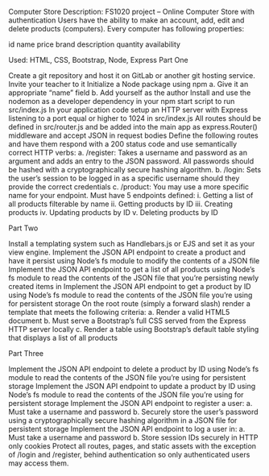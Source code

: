 Computer Store
Description: FS1020 project –
Online Computer Store with authentication Users have the ability to make
an account, add, edit and delete products (computers).
Every computer has following properties:

id
name
price
brand
description
quantity
availability

Used: HTML, CSS, Bootstrap, Node, Express
Part One

Create a git repository and host it on GitLab or another git hosting service. Invite your teacher to it
Initialize a Node package using npm a. Give it an appropriate “name” field b. Add yourself as the author
Install and use the nodemon as a developer dependency in your npm start script to run src/index.js
In your application code setup an HTTP server with Express listening to a port equal or higher to 1024 in src/index.js
All routes should be defined in src/router.js and be added into the main app as express.Router() middleware and accept JSON in request bodies
Define the following routes and have them respond with a 200 status code and use semantically correct HTTP verbs: a. /register: Takes a username and password as an argument and adds an entry to the JSON password. All passwords should be hashed with a cryptographically secure hashing algorithm. b. /login: Sets the user’s session to be logged in as a specific username should they provide the correct credentials c. /product: You may use a more specific name for your endpoint. Must have 5 endpoints defined: i. Getting a list of all products filterable by name ii. Getting products by ID iii. Creating products iv. Updating products by ID v. Deleting products by ID

Part Two

Install a templating system such as Handlebars.js or EJS and set it as your view engine.
Implement the JSON API endpoint to create a product and have it persist using Node’s fs module to modify the contents of a JSON file
Implement the JSON API endpoint to get a list of all products using Node’s fs module to read the contents of the JSON file that you’re persisting newly created items in
Implement the JSON API endpoint to get a product by ID using Node’s fs module to read the contents of the JSON file you’re using for persistent storage
On the root route (simply a forward slash) render a template that meets the following criteria: a. Render a valid HTML5 document b. Must serve a Bootstrap’s full CSS served from the Express HTTP server locally c. Render a table using Bootstrap’s default table styling that displays a list of all products

Part Three

Implement the JSON API endpoint to delete a product by ID using Node’s fs module to read the contents of the JSON file you’re using for persistent storage
Implement the JSON API endpoint to update a product by ID using Node’s fs module to read the contents of the JSON file you’re using for persistent storage
Implement the JSON API endpoint to register a user: a. Must take a username and password b. Securely store the user’s password using a cryptographically secure hashing algorithm in a JSON file for persistent storage
Implement the JSON API endpoint to log a user in: a. Must take a username and password b. Store session IDs securely in HTTP only cookies
Protect all routes, pages, and static assets with the exception of /login and /register, behind authentication so only authenticated users may access them.
